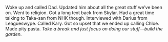 Woke up and called Dad. Updated him about all the great stuff we’ve been on. Went to religion. Got a long text back from Skylar. Had a great time talking to Taka-san from NHK though. Interviewed with Darius from Leagueswype. Called Kary. Got so upset that we ended up calling Chloe. Made pity pasta. *Take a break and just focus on doing our stuff—build the garden.*

